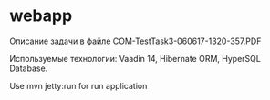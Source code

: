# webapp

Описание задачи в файле COM-TestTask3-060617-1320-357.PDF

Используемые технологии: Vaadin 14, Hibernate ORM, HyperSQL Database.

Use mvn jetty:run for run application
